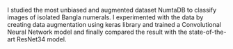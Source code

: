 I studied the most unbiased and augmented dataset NumtaDB to classify images of isolated Bangla numerals. I experimented with the data by creating data augmentation using keras library and trained a Convolutional Neural Network model and finally compared the result with the state-of-the-art ResNet34 model.
